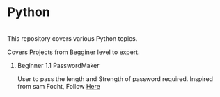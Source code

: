 # Python
<br>
This repository covers various Python topics.
<br>
<p>Covers Projects from Begginer level to expert.</p>

 1. Beginner
	1.1 PasswordMaker

	   User to pass the length and Strength of password required.
	   Inspired from sam Focht, 
   Follow [Here](https://www.youtube.com/watch?v=3j6v4wBZWR8&t=2996&ab_channel=freeCodeCamp.org)
    
        
    


